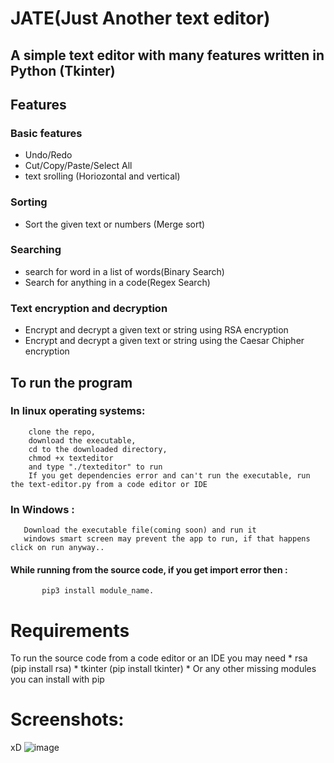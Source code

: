 # JATE(Just Another text editor)
## A simple text editor with many features written in Python (Tkinter)

## Features
 ### Basic features
   * Undo/Redo
   * Cut/Copy/Paste/Select All
   * text srolling (Horiozontal and vertical)
   
  ### Sorting
   * Sort the given text or numbers (Merge sort)
   
  ### Searching 
   * search for word in a list of words(Binary Search)
   * Search for anything in a code(Regex Search)
   
  ### Text encryption and decryption
   * Encrypt and decrypt a given text or string using RSA encryption
   * Encrypt and decrypt a given text or string using the Caesar Chipher encryption
## To run the program
   ### In linux operating systems:
        clone the repo,
        download the executable,
        cd to the downloaded directory,
        chmod +x texteditor
        and type "./texteditor" to run
        If you get dependencies error and can't run the executable, run the text-editor.py from a code editor or IDE
   ### In Windows :
       Download the executable file(coming soon) and run it
       windows smart screen may prevent the app to run, if that happens click on run anyway..
   #### While running from the source code, if you get import error then :
           pip3 install module_name.    
 
# Requirements 
  To run the source code from a code editor or an IDE you may need
    * rsa (pip install rsa)
    * tkinter (pip install tkinter)
    * Or any other missing modules you can install with pip
 
# Screenshots:
 xD
![image](https://user-images.githubusercontent.com/85874935/219846921-1282da02-1e6d-4873-a8df-314ec61d0c7f.png)



